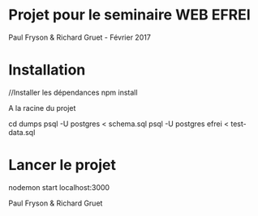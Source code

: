 # Projet pour le seminaire WEB EFREI

Paul Fryson & Richard Gruet - Février 2017

# Installation 

//Installer les dépendances
npm install

A la racine du projet

cd dumps
psql -U postgres < schema.sql
psql -U postgres efrei < test-data.sql

# Lancer le projet

nodemon start
localhost:3000

Paul Fryson & Richard Gruet